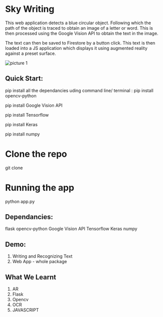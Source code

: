 # Sky Writing
This web application detects a blue circular object. Following which the path of the object is traced to obtain an image of a letter or word. This is then processed using the Google Vision API to obtain the text in the image.

The text can then be saved to Firestore by a button click. This text is then loaded into a JS application which displays it using augmented reality against a preset surface.

![picture 1](https://raw.githubusercontent.com/ABHINAV112/SkyWriting/master/output/screenRecord.gif)

## Quick Start:
pip install all the dependancies uding command line/ terminal :
pip install opencv-python

pip install Google Vision API

pip install Tensorflow

pip install Keras

pip install numpy
# Clone the repo
git clone 

# Running the app
python app.py
## Dependancies:
flask
opencv-python
Google Vision API
Tensorflow
Keras
numpy

## Demo:
1. Writing and Recognizing Text
2. Web App - whole package

## What We Learnt
1. AR
2. Flask
3. Opencv
4. OCR
5. JAVASCRIPT
